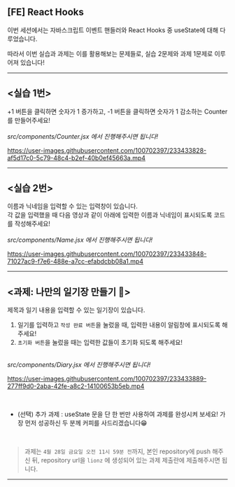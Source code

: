 ## [FE] React Hooks

이번 세션에서는 자바스크립트 이벤트 핸들러와 React Hooks 중 useState에 대해 다루었습니다.

따라서 이번 실습과 과제는 이를 활용해보는 문제들로, 실습 2문제와 과제 1문제로 이루어져 있습니다!

---

## <실습 1번>

+1 버튼을 클릭하면 숫자가 1 증가하고, -1 버튼을 클릭하면 숫자가 1 감소하는 Counter를 만들어주세요!  
<br/>
_src/components/Counter.jsx 에서 진행해주시면 됩니다!_

https://user-images.githubusercontent.com/100702397/233433828-af5d17c0-5c79-48c4-b2ef-40b0ef45663a.mp4

---

## <실습 2번>

이름과 닉네임을 입력할 수 있는 입력창이 있습니다.  
각 값을 입력했을 때 다음 영상과 같이 아래에 입력한 이름과 닉네임이 표시되도록 코드를 작성해주세요!  
<br/>
_src/components/Name.jsx 에서 진행해주시면 됩니다!_

https://user-images.githubusercontent.com/100702397/233433848-71027ac9-f7e6-488e-a7cc-efabdcbb08a1.mp4

---

## <과제: 나만의 일기장 만들기 📝>

제목과 일기 내용을 입력할 수 있는 일기장이 있습니다.

1. 일기를 입력하고 `작성 완료 버튼`을 눌렀을 때, 입력한 내용이 알림창에 표시되도록 해주세요!
2. `초기화 버튼`을 눌렀을 때는 입력한 값들이 초기화 되도록 해주세요!  
   <br/>

_src/components/Diary.jsx 에서 진행해주시면 됩니다!_

https://user-images.githubusercontent.com/100702397/233433889-277ff9d0-2aba-42fe-a8c2-14100653b5eb.mp4

<br/>

- (선택) 추가 과제 : useState 문을 단 한 번만 사용하여 과제를 완성시켜 보세요! 가장 먼저 성공하신 두 분께 커피를 사드리겠습니다😁

<br/>

> 과제는 `4월 28일 금요일 오전 11시 59분 전`까지, 본인 repository에 push 해주신 뒤, repository url을 `lionz` 에 생성되어 있는 과제 제출란에 제출해주시면 됩니다.

---
